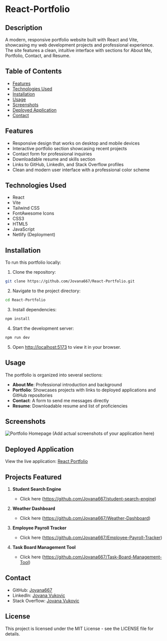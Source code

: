 # React-Portfolio

## Description
A modern, responsive portfolio website built with React and Vite, showcasing my web development projects and professional experience. The site features a clean, intuitive interface with sections for About Me, Portfolio, Contact, and Resume.

## Table of Contents
- [Features](#features)
- [Technologies Used](#technologies-used)
- [Installation](#installation)
- [Usage](#usage)
- [Screenshots](#screenshots)
- [Deployed Application](#deployed-application)
- [Contact](#contact)

## Features
- Responsive design that works on desktop and mobile devices
- Interactive portfolio section showcasing recent projects
- Contact form for professional inquiries
- Downloadable resume and skills section
- Links to GitHub, LinkedIn, and Stack Overflow profiles
- Clean and modern user interface with a professional color scheme

## Technologies Used
- React
- Vite
- Tailwind CSS
- FontAwesome Icons
- CSS3
- HTML5
- JavaScript
- Netlify (Deployment)

## Installation
To run this portfolio locally:

1. Clone the repository:
```bash
git clone https://github.com/Jovana667/React-Portfolio.git
```

2. Navigate to the project directory:
```bash
cd React-Portfolio
```

3. Install dependencies:
```bash
npm install
```

4. Start the development server:
```bash
npm run dev
```

5. Open [http://localhost:5173](http://localhost:5173) to view it in your browser.

## Usage
The portfolio is organized into several sections:

- **About Me**: Professional introduction and background
- **Portfolio**: Showcases projects with links to deployed applications and GitHub repositories
- **Contact**: A form to send me messages directly
- **Resume**: Downloadable resume and list of proficiencies

## Screenshots
![Portfolio Homepage](/path-to-screenshot.png)
(Add actual screenshots of your application here)

## Deployed Application
View the live application: [React Portfolio](https://your-portfolio-url.netlify.app)

## Projects Featured
1. **Student Search Engine**
   - Click here (https://github.com/Jovana667/student-search-engine)

2. **Weather Dashboard**
   - Click here (https://github.com/Jovana667/Weather-Dashboard)

3. **Employee Payroll Tracker**
   - Click here (https://github.com/Jovana667/Employee-Payroll-Tracker)
     
4. **Task Board Management Tool**
   - Click here (https://github.com/Jovana667/Task-Board-Management-Tool)


## Contact
- GitHub: [Jovana667](https://github.com/Jovana667)
- LinkedIn: [Jovana Vukovic](https://www.linkedin.com/in/jovana-vukovic-337592279/)
- Stack Overflow: [Jovana Vukovic](https://stackoverflow.com/users/27922248/jovana-vukovic)

## License
This project is licensed under the MIT License - see the LICENSE file for details.
